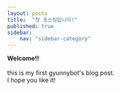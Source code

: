 ```yaml
---
layout: posts
title:  "첫 포스팅입니다!"
published: true
sidebar:
    nav: "sidebar-category"
---
```

**Welcome!!**
<br>
<br>
this is my first gyunnybot's blog post.
<br>
I hope you like it!